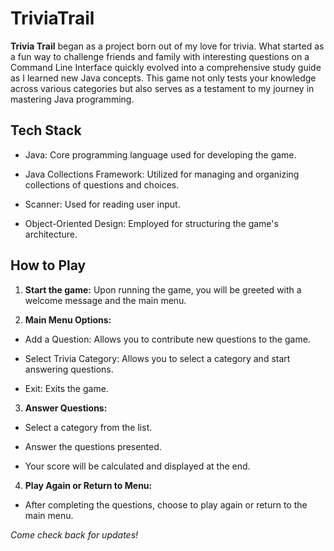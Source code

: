 # TriviaTrail

**Trivia Trail** began as a project born out of my love for trivia. What started as a fun way to challenge friends and family with interesting questions on a Command Line Interface quickly evolved into a comprehensive study guide as I learned new Java concepts. This game not only tests your knowledge across various categories but also serves as a testament to my journey in mastering Java programming.

## Tech Stack

- Java: Core programming language used for developing the game.

- Java Collections Framework: Utilized for managing and organizing collections of questions and choices.

- Scanner: Used for reading user input.

- Object-Oriented Design: Employed for structuring the game's architecture.

## How to Play

1. **Start the game:** Upon running the game, you will be greeted with a welcome message and the main menu.

2. **Main Menu Options:**

  - Add a Question: Allows you to contribute new questions to the game.

  - Select Trivia Category: Allows you to select a category and start answering questions.

  - Exit: Exits the game.

3. **Answer Questions:**

  - Select a category from the list.

  - Answer the questions presented.

  - Your score will be calculated and displayed at the end.

4. **Play Again or Return to Menu:**

  - After completing the questions, choose to play again or return to the main menu.


*Come check back for updates!*

